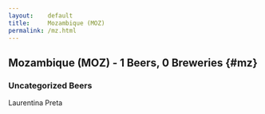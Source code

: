 ```yaml
---
layout:    default
title:     Mozambique (MOZ)
permalink: /mz.html
---
```


## Mozambique (MOZ) - 1 Beers, 0 Breweries {#mz}



### Uncategorized Beers

Laurentina Preta  



 
